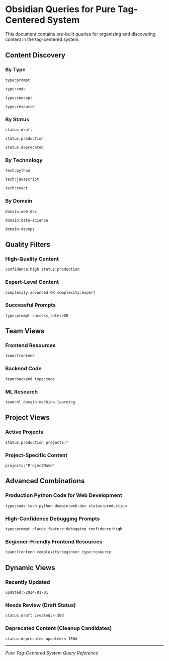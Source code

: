 # Obsidian Queries for Pure Tag-Centered System

This document contains pre-built queries for organizing and discovering content in the tag-centered system.

## Content Discovery

### By Type
```query
type:prompt
```
```query  
type:code
```
```query
type:concept
```
```query
type:resource
```

### By Status  
```query
status:draft
```
```query
status:production
```
```query
status:deprecated
```

### By Technology
```query
tech:python
```
```query
tech:javascript
```
```query
tech:react
```

### By Domain
```query
domain:web-dev
```
```query
domain:data-science
```
```query
domain:devops
```

## Quality Filters

### High-Quality Content
```query
confidence:high status:production
```

### Expert-Level Content
```query
complexity:advanced OR complexity:expert
```

### Successful Prompts
```query
type:prompt success_rate:>80
```

## Team Views

### Frontend Resources
```query
team:frontend
```

### Backend Code
```query
team:backend type:code
```

### ML Research
```query
team:ml domain:machine-learning
```

## Project Views

### Active Projects
```query
status:production projects:*
```

### Project-Specific Content
```query
projects:"ProjectName"
```

## Advanced Combinations

### Production Python Code for Web Development
```query
type:code tech:python domain:web-dev status:production
```

### High-Confidence Debugging Prompts
```query
type:prompt claude_feature:debugging confidence:high
```

### Beginner-Friendly Frontend Resources
```query
team:frontend complexity:beginner type:resource
```

## Dynamic Views

### Recently Updated
```query
updated:>2024-01-01
```

### Needs Review (Draft Status)
```query
status:draft created:<-30d
```

### Deprecated Content (Cleanup Candidates)
```query
status:deprecated updated:<-180d
```

---
*Pure Tag-Centered System Query Reference*

